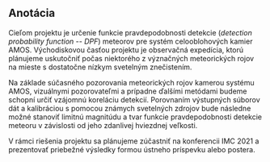 ## Anotácia
Cieľom projektu je určenie funkcie pravdepodobnosti detekcie (*detection probability function -- DPF*)
meteorov pre systém celooblohových kamier AMOS.
Východiskovou časťou projektu je observačná expedícia, ktorú plánujeme uskutočniť
počas niektorého z význačných meteorických rojov na mieste
s dostatočne nízkym svetelným znečistením.

Na základe súčasného pozorovania meteorických rojov
kamerou systému AMOS, vizuálnymi pozorovateľmi a prípadne ďalšími metódami
budeme schopní určiť vzájomnú koreláciu detekcií.
Porovnaním výstupných súborov dát a kalibráciou s pomocou známych svetelných
zdrojov bude následne možné stanoviť limitnú magnitúdu a tvar funkcie pravdepodobnosti
detekcie meteoru v závislosti od jeho zdanlivej hviezdnej veľkosti.

V rámci riešenia projektu sa plánujeme zúčastniť na konferencii IMC 2021
a prezentovať priebežné výsledky formou ústneho príspevku alebo postera.
